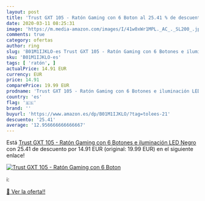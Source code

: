 ```yaml
---
layout: post
title: 'Trust GXT 105 - Ratón Gaming con 6 Boton al 25.41 % de descuento'
date: 2020-03-11 08:25:31
image: 'https://m.media-amazon.com/images/I/41w0xWr1MPL._AC_._SL200_.jpg'
comments: true
category: ofertas
author: ring
slug: 'B01M1IJKLO-es Trust GXT 105 - Ratón Gaming con 6 Botones e iluminación...'
sku: 'B01M1IJKLO-es'
tags: [ 'ratón', ]
actualPrice: 14.91 EUR
currency: EUR
price: 14.91
comparePrice: 19.99 EUR
prodname: 'Trust GXT 105 - Ratón Gaming con 6 Botones e iluminación LED  Negro'
country: 'es'
flag: '🇪🇸'
brand: ''
buyurl: 'https://www.amazon.es/dp/B01M1IJKLO/?tag=tolees-21'
descuento: '25.41'
average: '12.956666666666667'
---
```


Está [Trust GXT 105 - Ratón Gaming con 6 Botones e iluminación LED  Negro](https://www.amazon.es/dp/B01M1IJKLO/?tag=tolees-21) con 25.41 de descuento por 14.91 EUR (original: 19.99 EUR) en el siguiente enlace!

[![Trust GXT 105 - Ratón Gaming con 6 Boton](https://m.media-amazon.com/images/I/41w0xWr1MPL._AC_._SL200_.jpg)](https://www.amazon.es/dp/B01M1IJKLO/?tag=tolees-21)

ℹ️:


[🛒 Ver la oferta!!](https://www.amazon.es/dp/B01M1IJKLO/?tag=tolees-21)

